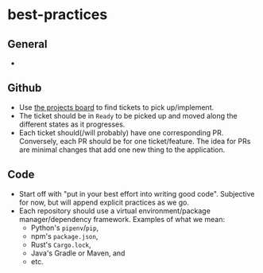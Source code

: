 # best-practices

## General

- 

## Github

- Use [the projects board](https://github.com/orgs/passiondynamics/projects) to find tickets to pick up/implement.
- The ticket should be in `Ready` to be picked up and moved along the different states as it progresses.
- Each ticket should(/will probably) have one corresponding PR. Conversely, each PR should be for one ticket/feature.
  The idea for PRs are minimal changes that add one new thing to the application.

## Code

- Start off with "put in your best effort into writing good code". Subjective for now, but will append explicit
  practices as we go.
- Each repository should use a virtual environment/package manager/dependency framework. Examples of what we mean:
  - Python's `pipenv`/`pip`,
  - npm's `package.json`,
  - Rust's `Cargo.lock`,
  - Java's Gradle or Maven, and
  - etc.
